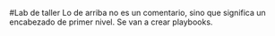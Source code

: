 #Lab de taller
Lo de arriba no es un comentario, sino que significa un encabezado de primer nivel.
Se van a crear playbooks.

